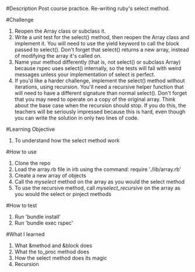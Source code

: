 #Description
Post course practice. Re-writing ruby's select method.

#Challenge
1. Reopen the Array class or subclass it.
2. Write a unit test for the select() method, then reopen the Array class and implement it. You will need to use the yield keyword to call the block passed to select(). Don't forget that select() returns a new array, instead of modifying the array it's called on.
3. Name your method differently (that is, not select() or subclass Array) because rspec uses select() internally, so the tests will fail with weird messages unless your implementation of select is perfect.
4. If you'd like a harder challenge, implement the select() method without iterations, using recursion. You'll need a recursive helper function that will need to have a different signature than normal select(). Don't forget that you may need to operate on a copy of the original array. Think about the base case when the recursion should stop. If you do this, the teachers will be seriously impressed because this is hard, even though you can write the solution in only two lines of code.

#Learning Objective
1. To understand how the select method work

#How to use

1. Clone the repo
2. Load the array.rb file in irb using the command:
    require './lib/array.rb'
3. Create a new array of objects
4. Call the *myselect* method on the array as you would the select method
5. To use the recursive method, call *myselect_recursive* on the array as you would the select or pinject methods

#How to test

1. Run 'bundle install'
2. Run 'bundle exec rspec'

#What I learned

1. What &method and &block does
2. What the to_proc method does
3. How the select method does its magic
4. Recursion
